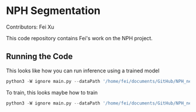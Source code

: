 # NPH Segmentation
Contributors: Fei Xu

This code repository contains Fei's work on the NPH project. 

## Running the Code

This looks like how you can run inference using a trained model
```python
python3 -W ignore main.py --dataPath '/home/fei/documents/GitHub/NPH_new/data-split/Scans' --betPath '/home/fei/documents/GitHub/NPH_new/data-split/Segmentation' --modelPath 'model_backup/epoch35_2Dresnet3Class_wd6_lr2_2Layer2x2_300.pt' --outputPath 'reconstructed2'

```

To train, this looks maybe how to train

```python
python3 -W ignore main.py --dataPath '/home/fei/documents/GitHub/NPH_new/data-split/Scans' --betPath '/home/fei/documents/GitHub/NPH_new/data-split/Segmentation'
```
